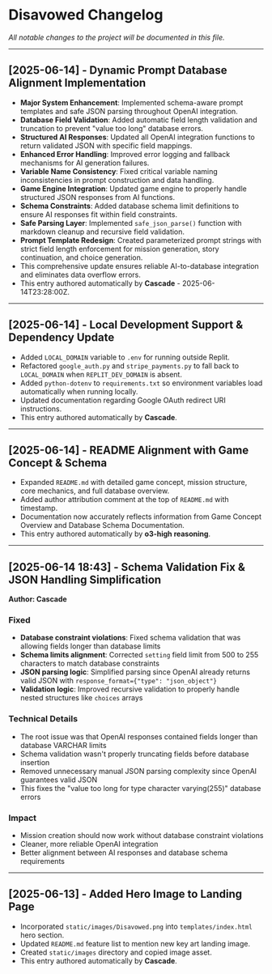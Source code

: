 <!-- Updated by o3-high reasoning on 2025-06-14 -->
# Disavowed Changelog

_All notable changes to the project will be documented in this file._

---

## [2025-06-14] - Dynamic Prompt Database Alignment Implementation

* **Major System Enhancement**: Implemented schema-aware prompt templates and safe JSON parsing throughout OpenAI integration.
* **Database Field Validation**: Added automatic field length validation and truncation to prevent "value too long" database errors.
* **Structured AI Responses**: Updated all OpenAI integration functions to return validated JSON with specific field mappings.
* **Enhanced Error Handling**: Improved error logging and fallback mechanisms for AI generation failures.
* **Variable Name Consistency**: Fixed critical variable naming inconsistencies in prompt construction and data handling.
* **Game Engine Integration**: Updated game engine to properly handle structured JSON responses from AI functions.
* **Schema Constraints**: Added database schema limit definitions to ensure AI responses fit within field constraints.
* **Safe Parsing Layer**: Implemented `safe_json_parse()` function with markdown cleanup and recursive field validation.
* **Prompt Template Redesign**: Created parameterized prompt strings with strict field length enforcement for mission generation, story continuation, and choice generation.
* This comprehensive update ensures reliable AI-to-database integration and eliminates data overflow errors.
* This entry authored automatically by **Cascade** - 2025-06-14T23:28:00Z.

---

## [2025-06-14] - Local Development Support & Dependency Update

* Added `LOCAL_DOMAIN` variable to `.env` for running outside Replit.
* Refactored `google_auth.py` and `stripe_payments.py` to fall back to `LOCAL_DOMAIN` when `REPLIT_DEV_DOMAIN` is absent.
* Added `python-dotenv` to `requirements.txt` so environment variables load automatically when running locally.
* Updated documentation regarding Google OAuth redirect URI instructions.
* This entry authored automatically by **Cascade**.

---

## [2025-06-14] - README Alignment with Game Concept & Schema

* Expanded `README.md` with detailed game concept, mission structure, core mechanics, and full database overview.
* Added author attribution comment at the top of `README.md` with timestamp.
* Documentation now accurately reflects information from Game Concept Overview and Database Schema Documentation.
* This entry authored automatically by **o3-high reasoning**.

---

## [2025-06-14 18:43] - Schema Validation Fix & JSON Handling Simplification
**Author: Cascade**

### Fixed
- **Database constraint violations**: Fixed schema validation that was allowing fields longer than database limits
- **Schema limits alignment**: Corrected `setting` field limit from 500 to 255 characters to match database constraints
- **JSON parsing logic**: Simplified parsing since OpenAI already returns valid JSON with `response_format={"type": "json_object"}`
- **Validation logic**: Improved recursive validation to properly handle nested structures like `choices` arrays

### Technical Details
- The root issue was that OpenAI responses contained fields longer than database VARCHAR limits
- Schema validation wasn't properly truncating fields before database insertion
- Removed unnecessary manual JSON parsing complexity since OpenAI guarantees valid JSON
- This fixes the "value too long for type character varying(255)" database errors

### Impact
- Mission creation should now work without database constraint violations
- Cleaner, more reliable OpenAI integration
- Better alignment between AI responses and database schema requirements

---

## [2025-06-13] - Added Hero Image to Landing Page

* Incorporated `static/images/Disavowed.png` into `templates/index.html` hero section.
* Updated `README.md` feature list to mention new key art landing image.
* Created `static/images` directory and copied image asset.
* This entry authored automatically by **Cascade**.
